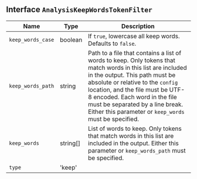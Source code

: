 ## Interface `AnalysisKeepWordsTokenFilter`

| Name | Type | Description |
| - | - | - |
| `keep_words_case` | boolean | If `true`, lowercase all keep words. Defaults to `false`. |
| `keep_words_path` | string | Path to a file that contains a list of words to keep. Only tokens that match words in this list are included in the output. This path must be absolute or relative to the `config` location, and the file must be UTF-8 encoded. Each word in the file must be separated by a line break. Either this parameter or `keep_words` must be specified. |
| `keep_words` | string[] | List of words to keep. Only tokens that match words in this list are included in the output. Either this parameter or `keep_words_path` must be specified. |
| `type` | 'keep' | &nbsp; |
